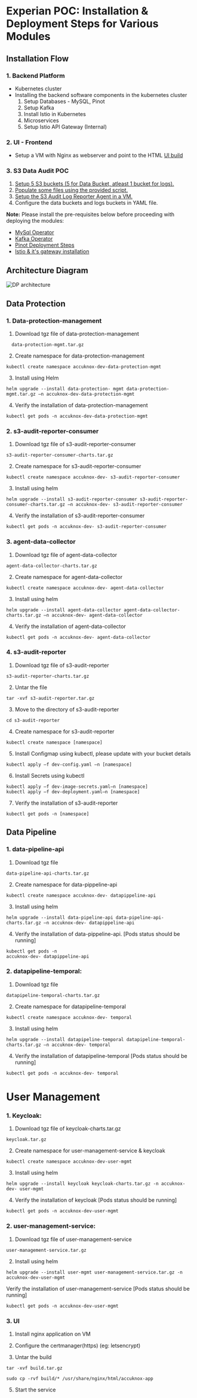 # Experian POC: Installation & Deployment Steps for Various Modules

## Installation Flow
### 1. Backend Platform
 - Kubernetes cluster
 - Installing the backend software components in the kubernetes cluster
   1.  Setup Databases - MySQL, Pinot
   2. Setup Kafka
   3. Install Istio in Kubernetes
   4. Microservices
   5. Setup Istio API Gateway (Internal)

### 2. UI - Frontend
 - Setup a VM with Nginx as webserver and point to the HTML [UI build](*)

### 3. S3 Data Audit POC
 1. [Setup 5 S3 buckets (5 for Data Bucket, atleast 1 bucket for logs).](*)
 2. [Populate some files using the provided script.](*)
 3. [Setup the S3 Audit Log Reporter Agent in a VM.](*)
 4. Configure the data buckets and logs buckets in YAML file.

**Note:** Please install the pre-requisites below before proceeding with deploying the modules:
 - [MySql Operator](*)
 - [Kafka Operator](*)
 - [Pinot Deployment Steps](*)
 - [Istio & it's gateway installation](*)
##  Architecture Diagram
![DP architecture](https://user-images.githubusercontent.com/88204255/141889558-f6b52e7e-4d2a-4797-973f-c594cb8ebdac.png)
## Data Protection
### 1. Data-protection-management
1. Download tgz file of      data-protection-management
```
  data-protection-mgmt.tar.gz
```
2. Create namespace for data-protection-management
```
kubectl create namespace accuknox-dev-data-protection-mgmt
```
3. Install using Helm
```
helm upgrade --install data-protection- mgmt data-protection-mgmt.tar.gz –n accuknox-dev-data-protection-mgmt
```
4. Verify the installation of data-protection-management
```
kubectl get pods -n accuknox-dev-data-protection-mgmt
```
### 2. s3-audit-reporter-consumer
1. Download tgz file of s3-audit-reporter-consumer
```
s3-audit-reporter-consumer-charts.tar.gz
```
2. Create namespace for s3-audit-reporter-consumer
```
kubectl create namespace accuknox-dev- s3-audit-reporter-consumer
```
3. Install using helm
```
helm upgrade --install s3-audit-reporter-consumer s3-audit-reporter- consumer-charts.tar.gz –n accuknox-dev- s3-audit-reporter-consumer
```
4. Verify the installation of s3-audit-reporter-consumer
```
kubectl get pods -n accuknox-dev- s3-audit-reporter-consumer
```
### 3. agent-data-collector
1. Download tgz file of agent-data-collector
```
agent-data-collector-charts.tar.gz
```
2. Create namespace for agent-data-collector
```
kubectl create namespace accuknox-dev- agent-data-collector
```
3. Install using helm
```
helm upgrade --install agent-data-collector agent-data-collector-
charts.tar.gz –n accuknox-dev- agent-data-collector
```
4. Verify the installation of agent-data-collector
```
kubectl get pods -n accuknox-dev- agent-data-collector
```
### 4. s3-audit-reporter
1. Download tgz file of s3-audit-reporter
```
s3-audit-reporter-charts.tar.gz
```
2. Untar the file
```
tar -xvf s3-audit-reporter.tar.gz
```
3. Move to the directory of s3-audit-reporter
```
cd s3-audit-reporter
```
4. Create namespace for s3-audit-reporter
```
kubectl create namespace [namespace]
```
5. Install Configmap using kubectl, please update with your bucket details
```
kubectl apply –f dev-config.yaml –n [namespace]
```
6. Install Secrets using kubectl
```
kubectl apply –f dev-image-secrets.yaml–n [namespace]
kubectl apply –f dev-deployment.yaml–n [namespace]
```
7. Verify the installation of s3-audit-reporter
```
kubectl get pods -n [namespace]
```
## Data Pipeline
### 1. data-pipeline-api
1. Download tgz file
```
data-pipeline-api-charts.tar.gz
```
2. Create namespace for data-pippeline-api
```
kubectl create namespace accuknox-dev- datapippeline-api
```
3. Install using helm
```
helm upgrade --install data-pipeline-api data-pipeline-api-charts.tar.gz –n accuknox-dev- datapippeline-api
```
4. Verify the installation of data-pippeline-api. [Pods status should be running] 
```
kubectl get pods -n 
accuknox-dev- datapippeline-api
```
### 2. datapipeline-temporal:
1. Download tgz file
```
datapipeline-temporal-charts.tar.gz
```
2. Create namespace for datapipeline-temporal
```
kubectl create namespace accuknox-dev- temporal
```
3. Install using helm
```
helm upgrade --install datapipeline-temporal datapipeline-temporal-charts.tar.gz –n accuknox-dev- temporal
```
4. Verify the installation of datapipeline-temporal [Pods status should be running] 
```
kubectl get pods -n accuknox-dev- temporal
```
# User Management
### 1. Keycloak:
1. Download tgz file of keycloak-charts.tar.gz
```
keycloak.tar.gz
```
2. Create namespace for user-management-service & keycloak
```
kubectl create namespace accuknox-dev-user-mgmt
```
3. Install using helm
```
helm upgrade --install keycloak keycloak-charts.tar.gz -n accuknox-dev- user-mgmt
```
4. Verify the installation of keycloak [Pods status should be running]
```
kubectl get pods -n accuknox-dev-user-mgmt
```
### 2. user-management-service:
1. Download tgz file of user-management-service
```
user-management-service.tar.gz
```
2. Install using helm
```
helm upgrade --install user-mgmt user-management-service.tar.gz -n accuknox-dev-user-mgmt
```
Verify the installation of user-management-service [Pods status should be running]
```
kubectl get pods -n accuknox-dev-user-mgmt
```
### 3. UI
1. Install nginx application on VM

2. Configure the certmanager(https) (eg: letsencrypt)

3. Untar the build
```
tar -xvf build.tar.gz
```
```
sudo cp -rvf build/* /usr/share/nginx/html/accuknox-app
```
5. Start the service
